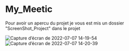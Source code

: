 # My_Meetic
Pour avoir un apercu du projet je vous est mis un dossier "ScreenShot_Project" dans le projet  


![Capture d’écran de 2022-07-07 14-19-54](https://user-images.githubusercontent.com/93912299/177783318-137764ed-a7f7-48e5-92f7-9804d8611a7c.png)
![Capture d’écran de 2022-07-07 14-20-39](https://user-images.githubusercontent.com/93912299/177783320-090941fe-5150-4e7b-b085-36c7ae441f31.png)
